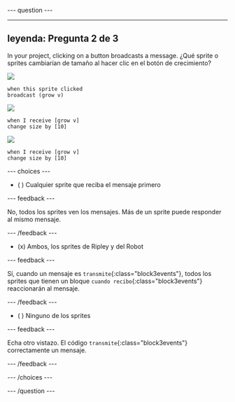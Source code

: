 
--- question ---

---
leyenda: Pregunta 2 de 3
---

In your project, clicking on a button broadcasts a message. ¿Qué sprite o sprites cambiarían de tamaño al hacer clic en el botón de crecimiento?

![](images/grow-icon.png)

```blocks3
when this sprite clicked
broadcast (grow v)
```

![](images/Ripley-icon.png)

```blocks3
when I receive [grow v]
change size by [10]
```

![](images/Robot-icon.png)

```blocks3
when I receive [grow v]
change size by [10]
```

--- choices ---

- ( ) Cualquier sprite que reciba el mensaje primero

 --- feedback ---

 No, todos los sprites ven los mensajes. Más de un sprite puede responder al mismo mensaje.

 --- /feedback ---

- (x) Ambos, los sprites de Ripley y del Robot

 --- feedback ---

 Sí, cuando un mensaje es `transmite`{:class="block3events"}, todos los sprites que tienen un bloque `cuando recibo`{:class="block3events"} reaccionarán al mensaje.

 --- /feedback ---

- ( ) Ninguno de los sprites

 --- feedback ---

 Echa otro vistazo. El código `transmite`{:class="block3events"} correctamente un mensaje.

 --- /feedback ---

--- /choices ---

--- /question ---
